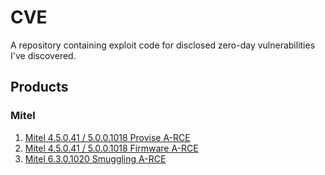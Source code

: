 # CVE
A repository containing exploit code for disclosed zero-day vulnerabilities I've discovered. 

## Products
### Mitel 
1. [Mitel 4.5.0.41 / 5.0.0.1018 Provise A-RCE](https://github.com/kwburns/CVE/blob/main/Mitel/5.0.0.1018/README.md#Authenticated-Remote-Command-Execution-(provis))
2. [Mitel 4.5.0.41 / 5.0.0.1018 Firmware A-RCE](https://github.com/kwburns/CVE/blob/main/Mitel/5.0.0.1018/README.md#Authenticated-Remote-Command-Execution-(firmware))
3. [Mitel 6.3.0.1020 Smuggling A-RCE](https://github.com/kwburns/CVE/blob/main/Mitel/6.3.0.1020/README.md)
